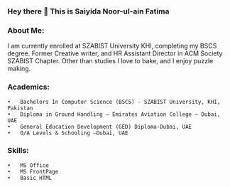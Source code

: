 ### Hey there 👋 This is Saiyida Noor-ul-ain Fatima

<!--
**snf9718/snf9718** is a ✨ _special_ ✨ repository because its `README.md` (this file) appears on your GitHub profile.

Here are some ideas to get you started:

- 🔭 I’m currently working on ...
- 🌱 I’m currently learning ...
- 👯 I’m looking to collaborate on ...
- 🤔 I’m looking for help with ...
- 💬 Ask me about ...
- 📫 How to reach me: ...
- 😄 Pronouns: ...
- ⚡ Fun fact: ...
-->
### About Me:
I am currently enrolled at SZABIST University KHI, completing my BSCS degree. Former Creative writer, and HR Assistant Director in ACM Society SZABIST Chapter. Other than studies I love to bake, and I enjoy puzzle making.

### Academics:
    •	Bachelors In Computer Science (BSCS) - SZABIST University, KHI, Pakistan
    •	Diploma in Ground Handling – Emirates Aviation College – Dubai, UAE
    •	General Education Development (GED) Diploma-Dubai, UAE
    •	O/A Levels & Schooling –Dubai, UAE

### Skills:
    •	MS Office
    •	MS FrontPage
    •	Basic HTML 
